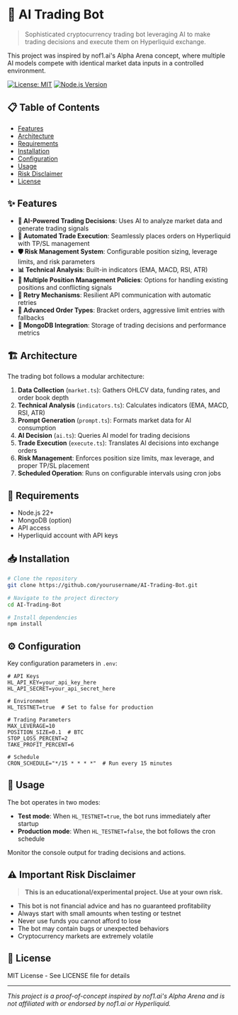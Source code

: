 # 🤖 AI Trading Bot

> Sophisticated cryptocurrency trading bot leveraging AI to make trading decisions and execute them on Hyperliquid exchange.

This project was inspired by nof1.ai's Alpha Arena concept, where multiple AI models compete with identical market data inputs in a controlled environment.

[![License: MIT](https://img.shields.io/badge/License-MIT-yellow.svg)](https://opensource.org/licenses/MIT)
[![Node.js Version](https://img.shields.io/badge/Node.js-22%2B-brightgreen)](https://nodejs.org/)

## 📋 Table of Contents

-   [Features](#features)
-   [Architecture](#architecture)
-   [Requirements](#requirements)
-   [Installation](#installation)
-   [Configuration](#configuration)
-   [Usage](#usage)
-   [Risk Disclaimer](#important-risk-disclaimer)
-   [License](#license)

## ✨ Features

-   **🧠 AI-Powered Trading Decisions**: Uses AI to analyze market data and generate trading signals
-   **🚀 Automated Trade Execution**: Seamlessly places orders on Hyperliquid with TP/SL management
-   **🛡️ Risk Management System**: Configurable position sizing, leverage limits, and risk parameters
-   **📊 Technical Analysis**: Built-in indicators (EMA, MACD, RSI, ATR)
-   **🔄 Multiple Position Management Policies**: Options for handling existing positions and conflicting signals
-   **🔁 Retry Mechanisms**: Resilient API communication with automatic retries
-   **📝 Advanced Order Types**: Bracket orders, aggressive limit entries with fallbacks
-   **💾 MongoDB Integration**: Storage of trading decisions and performance metrics

## 🏗️ Architecture

The trading bot follows a modular architecture:

1. **Data Collection** (`market.ts`): Gathers OHLCV data, funding rates, and order book depth
2. **Technical Analysis** (`indicators.ts`): Calculates indicators (EMA, MACD, RSI, ATR)
3. **Prompt Generation** (`prompt.ts`): Formats market data for AI consumption
4. **AI Decision** (`ai.ts`): Queries AI model for trading decisions
5. **Trade Execution** (`execute.ts`): Translates AI decisions into exchange orders
6. **Risk Management**: Enforces position size limits, max leverage, and proper TP/SL placement
7. **Scheduled Operation**: Runs on configurable intervals using cron jobs

## 🔧 Requirements

-   Node.js 22+
-   MongoDB (option)
-   API access
-   Hyperliquid account with API keys

## 📥 Installation

```bash
# Clone the repository
git clone https://github.com/yourusername/AI-Trading-Bot.git

# Navigate to the project directory
cd AI-Trading-Bot

# Install dependencies
npm install
```

## ⚙️ Configuration

Key configuration parameters in `.env`:

```env
# API Keys
HL_API_KEY=your_api_key_here
HL_API_SECRET=your_api_secret_here

# Environment
HL_TESTNET=true  # Set to false for production

# Trading Parameters
MAX_LEVERAGE=10
POSITION_SIZE=0.1  # BTC
STOP_LOSS_PERCENT=2
TAKE_PROFIT_PERCENT=6

# Schedule
CRON_SCHEDULE="*/15 * * * *"  # Run every 15 minutes
```

## 🚀 Usage

The bot operates in two modes:

-   **Test mode**: When `HL_TESTNET=true`, the bot runs immediately after startup
-   **Production mode**: When `HL_TESTNET=false`, the bot follows the cron schedule

Monitor the console output for trading decisions and actions.

## ⚠️ Important Risk Disclaimer

> **This is an educational/experimental project. Use at your own risk.**

-   This bot is not financial advice and has no guaranteed profitability
-   Always start with small amounts when testing or testnet
-   Never use funds you cannot afford to lose
-   The bot may contain bugs or unexpected behaviors
-   Cryptocurrency markets are extremely volatile

## 📄 License

MIT License - See LICENSE file for details

---

_This project is a proof-of-concept inspired by nof1.ai's Alpha Arena and is not affiliated with or endorsed by nof1.ai or Hyperliquid._
